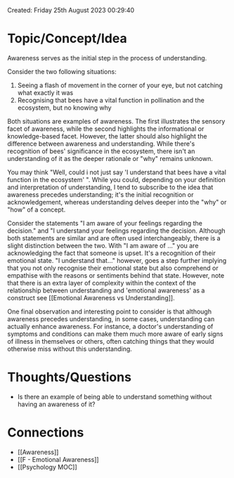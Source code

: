 ---
---

Created: Friday 25th August 2023 00:29:40
# Topic/Concept/Idea

Awareness serves as the initial step in the process of understanding.

Consider the two following situations:

1. Seeing a flash of movement in the corner of your eye, but not catching what exactly it was
2. Recognising that bees have a vital function in pollination and the ecosystem, but no knowing why

Both situations are examples of awareness. The first illustrates the sensory facet of awareness, while the second highlights the informational or knowledge-based facet. However, the latter should also highlight the difference between awareness and understanding. While there's recognition of bees' significance in the ecosystem, there isn't an understanding of it as the deeper rationale or "why" remains unknown.

You may think "Well, could i not just say 'I understand that bees have a vital function in the ecosystem' ". While you could, depending on your definition and interpretation of understanding, I tend to subscribe to the idea that awareness precedes understanding; it's the initial recognition or acknowledgement, whereas understanding delves deeper into the "why" or "how" of a concept. 

Consider the statements "I am aware of your feelings regarding the decision." and "I understand your feelings regarding the decision. Although both statements are similar and are often used interchangeably, there is a slight distinction between the two. With "I am aware of ..."  you are acknowledging the fact that someone is upset. It's a recognition of their emotional state. "I understand that..." however,  goes a step further implying that you not only recognise their emotional state but also comprehend or empathise with the reasons or sentiments behind that state. However, note that there is an extra layer of complexity within the context of the relationship between understanding and 'emotional awareness' as a construct see [[Emotional Awareness vs Understanding]].

One final observation and interesting point to consider is that although awareness precedes understanding, in some cases, understanding can actually enhance awareness. For instance, a doctor's understanding of symptoms and conditions can make them much more aware of early signs of illness in themselves or others, often catching things that they would otherwise miss without this understanding.

# Thoughts/Questions

- Is there an example of being able to understand something without having an awareness of it?

# Connections

- [[Awareness]]
- [[F - Emotional Awareness]]
- [[Psychology MOC]]
